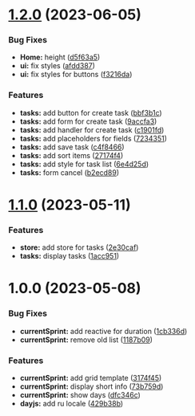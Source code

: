 # [1.2.0](https://github.com/rshaibakov/todoria/compare/v1.1.0...v1.2.0) (2023-06-05)


### Bug Fixes

* **Home:** height ([d5f63a5](https://github.com/rshaibakov/todoria/commit/d5f63a5bb9ecf791a3d091024b7363c71ebfa896))
* **ui:** fix styles ([afdd387](https://github.com/rshaibakov/todoria/commit/afdd3873377967d6d1f6ffdc7af67e67c2a528f4))
* **ui:** fix styles for buttons ([f3216da](https://github.com/rshaibakov/todoria/commit/f3216da7fd7316f2b0bae30d0848f6df5379cb9c))


### Features

* **tasks:** add button for create task ([bbf3b1c](https://github.com/rshaibakov/todoria/commit/bbf3b1c7c362ebd5660970bc96c7183ff28d294c))
* **tasks:** add form for create task ([9accfa3](https://github.com/rshaibakov/todoria/commit/9accfa3bb09f0f7fe32ee0dccc33c2226b5b2e3c))
* **tasks:** add handler for create task ([c1901fd](https://github.com/rshaibakov/todoria/commit/c1901fd263e814a1090c9e503e3f07395d433908))
* **tasks:** add placeholders for fields ([7234351](https://github.com/rshaibakov/todoria/commit/723435137bdfe7a27eb74deaaf139831c03822c6))
* **tasks:** add save task ([c4f8466](https://github.com/rshaibakov/todoria/commit/c4f846683110c9b774b6b41edb6085ce619bdba3))
* **tasks:** add sort items ([27174f4](https://github.com/rshaibakov/todoria/commit/27174f4b65529aa4ccdb7965c14eee31d5adc42a))
* **tasks:** add style for task list ([6e4d25d](https://github.com/rshaibakov/todoria/commit/6e4d25d62485eeefb3b63e36b52f0ccd1365ceee))
* **tasks:** form cancel ([b2ecd89](https://github.com/rshaibakov/todoria/commit/b2ecd89b10bbdfc8b9fd7298c3a58f5eec473045))

# [1.1.0](https://github.com/rshaibakov/todoria/compare/v1.0.0...v1.1.0) (2023-05-11)


### Features

* **store:** add store for tasks ([2e30caf](https://github.com/rshaibakov/todoria/commit/2e30caf33ba5562db01c3f3a8a614199fa2a223f))
* **tasks:** display tasks ([1acc951](https://github.com/rshaibakov/todoria/commit/1acc951938470922eda1c93b06df5ef237c48cca))

# 1.0.0 (2023-05-08)


### Bug Fixes

* **currentSprint:** add reactive for duration ([1cb336d](https://github.com/rshaibakov/todoria/commit/1cb336db4074008d0e5485fd41b86a3554313a49))
* **currentSprint:** remove old list ([1187b09](https://github.com/rshaibakov/todoria/commit/1187b093ad7870cdf383d1b8c439f5b046685095))


### Features

* **currentSprint:** add grid template ([3174f45](https://github.com/rshaibakov/todoria/commit/3174f45d2b918e1b506ce4efa963b23a0819b629))
* **currentSprint:** display short info ([73b759d](https://github.com/rshaibakov/todoria/commit/73b759d33386269e2f89f1a144459587d22f14cd))
* **currentSprint:** show days ([dfc346c](https://github.com/rshaibakov/todoria/commit/dfc346c5b3788eb4ef03ad3825207d97c533ee4e))
* **dayjs:** add ru locale ([429b38b](https://github.com/rshaibakov/todoria/commit/429b38bd43c7f05a53f88e9eaff9f4beb4cf6c8a))
